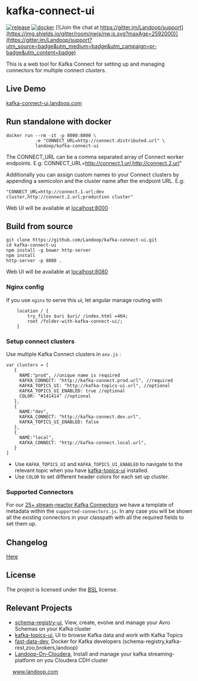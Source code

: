 # kafka-connect-ui

[![release](http://github-release-version.herokuapp.com/github/landoop/kafka-connect-ui/release.svg?style=flat)](https://github.com/landoop/kafka-connect-ui/releases/latest)
[![docker](https://img.shields.io/docker/pulls/landoop/kafka-connect-ui.svg?style=flat)](https://hub.docker.com/r/landoop/kafka-connect-ui/)
[![Join the chat at https://gitter.im/Landoop/support](https://img.shields.io/gitter/room/nwjs/nw.js.svg?maxAge=2592000)](https://gitter.im/Landoop/support?utm_source=badge&utm_medium=badge&utm_campaign=pr-badge&utm_content=badge)

This is a web tool for Kafka Connect for setting up and managing connectors for multiple connect clusters.

## Live Demo
[kafka-connect-ui.landoop.com](http://kafka-connect-ui.landoop.com)

## Run standalone with docker

```
docker run --rm -it -p 8000:8000 \
           -e "CONNECT_URL=http://connect.distributed.url" \
           landoop/kafka-connect-ui
```

The CONNECT_URL can be a comma separated array of Connect worker endpoints. E.g: CONNECT_URL=http://connect.1.url,http://connect.2.url"

Additionally you can assign custom names to your Connect clusters by appending a semicolon and the cluster name after the endpoint URL. E.g:

```"CONNECT_URL=http://connect.1.url;dev cluster,http://connect.2.url;production cluster"```
 
Web UI will be available at [localhost:8000](http://localhost:8000/)


## Build from source

```
git clone https://github.com/Landoop/kafka-connect-ui.git
cd kafka-connect-ui
npm install -g bower http-server
npm install
http-server -p 8080 .
```

Web UI will be available at [localhost:8080](http://localhost:8080/)

### Nginx config

If you use `nginx` to serve this ui, let angular manage routing with
```
    location / {
        try_files $uri $uri/ /index.html =404;
        root /folder-with-kafka-connect-ui/;
    }
```

### Setup connect clusters

Use multiple Kafka Connect clusters in `env.js` :
```
var clusters = [
   {
     NAME:"prod", //unique name is required
     KAFKA_CONNECT: "http://kafka-connect.prod.url", //required
     KAFKA_TOPICS_UI: "http://kafka-topics-ui.url", //optional
     KAFKA_TOPICS_UI_ENABLED: true //optional
     COLOR: "#141414" //optional
   },
   {
     NAME:"dev",
     KAFKA_CONNECT: "http://kafka-connect.dev.url",
     KAFKA_TOPICS_UI_ENABLED: false
   },
   {
     NAME:"local",
     KAFKA_CONNECT: "http://kafka-connect.local.url",
   }
]

```
* Use `KAFKA_TOPICS_UI` and `KAFKA_TOPICS_UI_ENABLED` to navigate to the relevant topic when you have [kafka-topics-ui](https://github.com/Landoop/kafka-topics-ui) installed.
* Use `COLOR` to set different header colors for each set up cluster.

### Supported Connectors
For our [25+ stream-reactor Kafka Connectors](http://www.landoop.com/kafka/connectors/) we have a template of metadata within the `supported-connectors.js`. In any case you will be shown all the existing connectors in your classpath with all the required fields to set them up.

## Changelog
[Here](https://github.com/Landoop/kafka-connect-ui/releases)

## License

The project is licensed under the [BSL](http://www.landoop.com/bsl) license.

## Relevant Projects

* [schema-registry-ui](https://github.com/Landoop/schema-registry-ui), View, create, evolve and manage your Avro Schemas on your Kafka cluster
* [kafka-topics-ui](https://github.com/Landoop/kafka-topics-ui), UI to browse Kafka data and work with Kafka Topics                   
* [fast-data-dev](https://github.com/Landoop/fast-data-dev), Docker for Kafka developers (schema-registry,kafka-rest,zoo,brokers,landoop) 
* [Landoop-On-Cloudera](https://github.com/Landoop/Landoop-On-Cloudera), Install and manage your kafka streaming-platform on you Cloudera CDH cluster



<img src="http://www.landoop.com/images/landoop-dark.svg" width="13"> www.landoop.com

